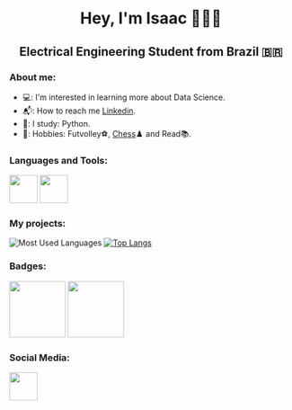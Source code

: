  <h1 align="center"> Hey, I'm Isaac 👨🏽‍🔬
 <h2 align="center"> Electrical Engineering Student from Brazil 🇧🇷 

### About me:
- 💻: I'm interested in learning more about Data Science.
- 📬: How to reach me [Linkedin](https://www.linkedin.com/in/isaac-santos-neves-869bb5216?lipi=urn%3Ali%3Apage%3Ad_flagship3_profile_view_base_contact_details%3Boa2Jr%2Bd%2FSp2XgrF3VF%2BcNA%3D%3D).
- 📖: I study: Python.
- 📰: Hobbies: Futvolley⚽, [Chess](https://www.chess.com/member/isaacneves)♟️ and Read📚.

### Languages and Tools:
[<img src="https://www.svgrepo.com/show/376344/python.svg" height="50"></a>](https://www.python.org/)
[<img src="https://www.svgrepo.com/show/360451/github-circle.svg" height="50"></a>](https://github.com/abominavelneves)

### My projects:
![Most Used Languages](https://github-readme-stats.vercel.app/api?username=abominavelneves&theme=dark&show_icons=true)
[![Top Langs](https://github-readme-stats.vercel.app/api/top-langs/?username=abominavelneves)](https://github.com/abominavelneves/github-readme-stats)

### Badges:
[<img src="https://images.credly.com/images/975f4562-83b7-4652-9cd8-4490a68441be/twitter_thumb_201604_image.png" height="100"></a>](https://www.credly.com/badges/d2dbc44c-5c27-4797-899b-8fd096316285/public_url)
[<img src="https://skillsbuild.org/_next/image?url=https%3A%2F%2Fskillsbuild.org%2Fmedia%2F2024%2F04%2FGetting_Started_With_Artificial_Intelligence_Badge.png&w=640&q=75" height="100"></a>](https://www.credly.com/badges/bfead442-2e27-45d3-9cf7-8720a12f2d0b/public_url)

### Social Media:
[<img src="https://png.pngtree.com/png-clipart/20190613/original/pngtree-instagram-logo-icon-png-image_3588821.jpg" height="50"></a>](https://www.instagram.com/isaacsneves/?next=%2F)

